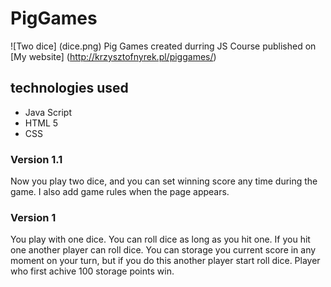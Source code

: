 # PigGames
![Two dice] (dice.png)
Pig Games created durring JS Course published on [My website] (http://krzysztofnyrek.pl/piggames/)

## technologies used
* Java Script
* HTML 5
* CSS

### Version 1.1
Now you play two dice, and you can set winning score any time during the game.
I also add game rules when the page appears.

### Version 1
You play with one dice. You can roll dice as long as you hit one. If you hit one another player can roll dice. You can storage you current score in any moment on your turn, but if you do this another player start roll dice. 
Player who first achive 100 storage points win.

